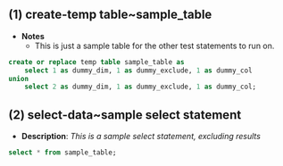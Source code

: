 ## (1) create-temp table~sample_table


- **Notes**
	- This is just a sample table for the other test statements to run on.

```sql
create or replace temp table sample_table as
	select 1 as dummy_dim, 1 as dummy_exclude, 1 as dummy_col
union
	select 2 as dummy_dim, 1 as dummy_exclude, 1 as dummy_col;
```

## (2) select-data~sample select statement
* **Description**: _This is a sample select statement, excluding results_

```sql
select * from sample_table;
```